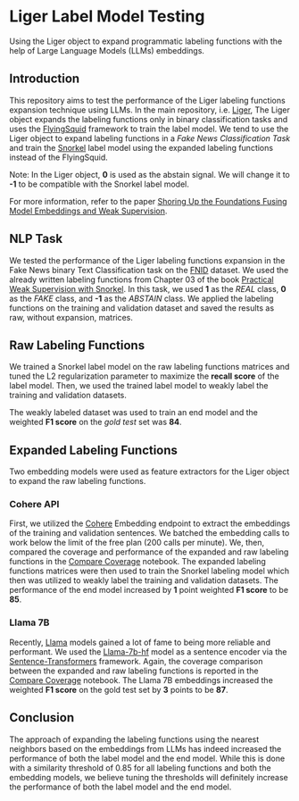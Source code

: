 # Liger Label Model Testing

Using the Liger object to expand programmatic labeling functions with the help of Large Language Models (LLMs) embeddings.

## Introduction

This repository aims to test the performance of the Liger labeling functions expansion technique using LLMs. In the main repository, i.e. [Liger](https://github.com/HazyResearch/liger), The Liger object expands the labeling functions only in binary classification tasks and uses the [FlyingSquid](https://github.com/HazyResearch/flyingsquid) framework to train the label model. We tend to use the Liger object to expand labeling functions in a _Fake News Classification Task_ and train the [Snorkel](https://github.com/snorkel-team/snorkel) label model using the expanded labeling functions instead of the FlyingSquid.

Note: In the Liger object, **0** is used as the abstain signal. We will change it to **-1** to be compatible with the Snorkel label model.

For more information, refer to the paper [Shoring Up the Foundations Fusing Model Embeddings and Weak Supervision](https://arxiv.org/abs/2203.13270).

## NLP Task

We tested the performance of the Liger labeling functions expansion in the Fake News binary Text Classification task on the [FNID](https://ieee-dataport.org/open-access/fnid-fake-news-inference-dataset) dataset. We used the already written labeling functions from Chapter 03 of the book [Practical Weak Supervision with Snorkel](https://github.com/practicalweaksupervisionbook/companion).
In this task, we used **1** as the _REAL_ class, **0** as the _FAKE_ class, and **-1** as the _ABSTAIN_ class. We applied the labeling functions on the training and validation dataset and saved the results as raw, without expansion, matrices.

## Raw Labeling Functions

We trained a Snorkel label model on the raw labeling functions matrices and tuned the L2 regularization parameter to maximize the **recall score** of the label model. Then, we used the trained label model to weakly label the training and validation datasets.

The weakly labeled dataset was used to train an end model and the weighted **F1 score** on the _gold test_ set was **84**.

## Expanded Labeling Functions

Two embedding models were used as feature extractors for the Liger object to expand the raw labeling functions.

### Cohere API

First, we utilized the [Cohere](https://cohere.com/) Embedding endpoint to extract the embeddings of the training and validation sentences. We batched the embedding calls to work below the limit of the free plan (200 calls per minute). We, then, compared the coverage and performance of the expanded and raw labeling functions in the [Compare Coverage](./compare_coverage.ipynb) notebook. The expanded labeling functions matrices were then used to train the Snorkel labeling model which then was utilized to weakly label the training and validation datasets. The performance of the end model increased by **1** point weighted **F1 score** to be **85**.

### Llama 7B

Recently, [Llama](https://huggingface.co/spaces/meta-llama/README) models gained a lot of fame to being more reliable and performant. We used the [Llama-7b-hf](https://huggingface.co/meta-llama/Llama-2-7b-hf) model as a sentence encoder via the [Sentence-Transformers](https://www.sbert.net/) framework. Again, the coverage comparison between the expanded and raw labeling functions is reported in the [Compare Coverage](./compare_coverage.ipynb) notebook. The Llama 7B embeddings increased the weighted **F1 score** on the gold test set by **3** points to be **87**.

## Conclusion

The approach of expanding the labeling functions using the nearest neighbors based on the embeddings from LLMs has indeed increased the performance of both the label model and the end model. While this is done with a similarity threshold of 0.85 for all labeling functions and both the embedding models, we believe tuning the thresholds will definitely increase the performance of both the label model and the end model.
